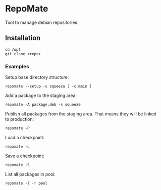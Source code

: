 # RepoMate

Tool to manage debian repositories

## Installation

    cd /opt
    git clone <repo>
        
### Examples

Setup base directory structure:

    repomate --setup -s squeeze [ -c main ]

Add a package to the staging area:

    repomate -A package.deb -s squeeze

Publish all packages from the staging area. That means they will be linked to production:

    repomate -P
    
Load a checkpoint:

    repomate -L

Save a checkpoint:

    repomate -S
    
List all packages in pool:

    repomate -l -r pool

    



    

